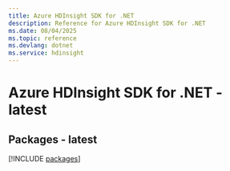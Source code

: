 ```yaml
---
title: Azure HDInsight SDK for .NET
description: Reference for Azure HDInsight SDK for .NET
ms.date: 08/04/2025
ms.topic: reference
ms.devlang: dotnet
ms.service: hdinsight
---
```

# Azure HDInsight SDK for .NET - latest
## Packages - latest
[!INCLUDE [packages](hdinsight-index.md)]